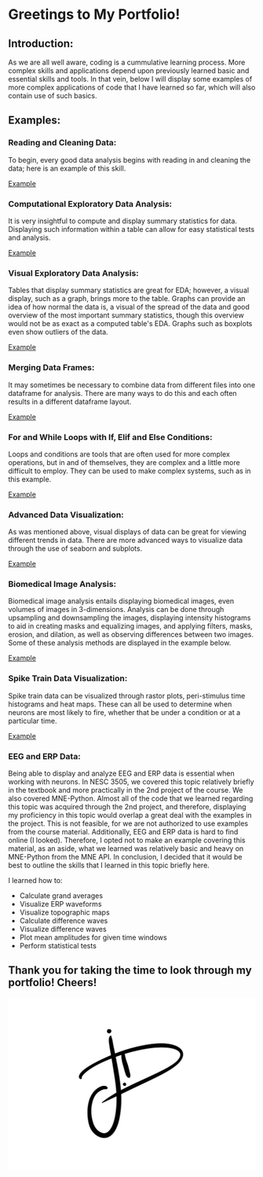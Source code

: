 # Greetings to My Portfolio!

## Introduction:

As we are all well aware, coding is a cummulative learning process. More complex skills and applications depend upon previously learned basic and essential skills and tools. In that vein, below I will display some examples of more complex applications of code that I have learned so far, which will also contain use of such basics.

## Examples:

### Reading and Cleaning Data:

To begin, every good data analysis begins with reading in and cleaning the data; here is an example of this skill.

[Example](Reading-and-Cleaning-Data.md)

### Computational Exploratory Data Analysis:

It is very insightful to compute and display summary statistics for data. Displaying such information within a table can allow for easy statistical tests and analysis.

[Example](Computational-EDA.md)

### Visual Exploratory Data Analysis:

Tables that display summary statistics are great for EDA; however, a visual display, such as a graph, brings more to the table. Graphs can provide an idea of how normal the data is, a visual of the spread of the data and good overview of the most important summary statistics, though this overview would not be as exact as a computed table's EDA. Graphs such as boxplots even show outliers of the data. 

[Example](Visual-EDA.htm)

### Merging Data Frames:

It may sometimes be necessary to combine data from different files into one dataframe for analysis. There are many ways to do this and each often results in a different dataframe layout. 

[Example](Merging-Data-Frames.md)

### For and While Loops with If, Elif and Else Conditions:

Loops and conditions are tools that are often used for more complex operations, but in and of themselves, they are complex and a little more difficult to employ. They can be used to make complex systems, such as in this example.

[Example](For-and-While-Loop.htm)

### Advanced Data Visualization:

As was mentioned above, visual displays of data can be great for viewing different trends in data. There are more advanced ways to visualize data through the use of seaborn and subplots.

[Example](Advanced-Data-Visualization.htm)

### Biomedical Image Analysis:

Biomedical image analysis entails displaying biomedical images, even volumes of images in 3-dimensions. Analysis can be done through upsampling and downsampling the images, displaying intensity histograms to aid in creating masks and equalizing images, and applying filters, masks, erosion, and dilation, as well as observing differences between two images. Some of these analysis methods are displayed in the example below.

[Example](Biomedical-Image-Analysis.htm)

### Spike Train Data Visualization:

Spike train data can be visualized through rastor plots, peri-stimulus time histograms and heat maps. These can all be used to determine when neurons are most likely to fire, whether that be under a condition or at a particular time. 

[Example](Spike-Train-Data-Visualization.htm)

### EEG and ERP Data:

Being able to display and analyze EEG and ERP data is essential when working with neurons. In NESC 3505, we covered this topic relatively briefly in the textbook and more practically in the 2nd project of the course. We also covered MNE-Python. Almost all of the code that we learned regarding this topic was acquired through the 2nd project, and therefore, displaying my proficiency in this topic would overlap a great deal with the examples in the project. This is not feasible, for we are not authorized to use examples from the course material. Additionally, EEG and ERP data is hard to find online (I looked). Therefore, I opted not to make an example covering this material, as an aside, what we learned was relatively basic and heavy on MNE-Python from the MNE API. In conclusion, I decided that it would be best to outline the skills that I learned in this topic briefly here. 

I learned how to:
* Calculate grand averages
* Visualize ERP waveforms
* Visualize topographic maps
* Calculate difference waves
* Visualize difference waves
* Plot mean amplitudes for given time windows
* Perform statistical tests

## Thank you for taking the time to look through my portfolio! Cheers!

![](sig.jpg)
